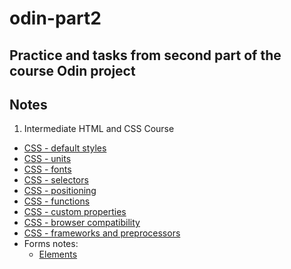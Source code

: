 # odin-part2
## Practice and tasks from second part of the course Odin project 

## Notes
1. Intermediate HTML and CSS Course
* [CSS - default styles](int-html-css/css-reset.md)
* [CSS - units](int-html-css/css-units.md)
* [CSS - fonts](int-html-css/css-fonts.md)
* [CSS - selectors](int-html-css/css-selectors.md)
* [CSS - positioning](int-html-css/css-positioning.md)
* [CSS - functions](int-html-css/css-functions.md)
* [CSS - custom properties](int-html-css/css-custom-properties.md)
* [CSS - browser compatibility](int-html-css/css-compatibility.md)
* [CSS - frameworks and preprocessors](int-html-css/css-frameworks.md)
* Forms notes:
    * [Elements](int-html-css/Forms/forms.md)
